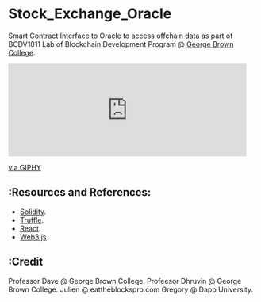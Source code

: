 # Stock_Exchange_Oracle
Smart Contract Interface to Oracle to access offchain data as part of BCDV1011 Lab of Blockchain Development Program @  <a href='https://www.georgebrown.ca'>George Brown College</a>.


<iframe src="https://giphy.com/embed/MDgLfACZjjtfIT9DPP" width="480" height="187" frameBorder="0" class="giphy-embed" allowFullScreen></iframe><p><a href="https://giphy.com/gifs/MDgLfACZjjtfIT9DPP">via GIPHY</a></p>



## :Resources and References:

- [Solidity](https://solidity.readthedocs.io/).
- [Truffle](https://www.trufflesuite.com/).
- [React](https://reactjs.org/).
- [Web3.js](https://web3js.readthedocs.io/).

## :Credit

Professor Dave @ George Brown College.
Profeesor Dhruvin @ George Brown College.
Julien @ eattheblockspro.com
Gregory @ Dapp University.